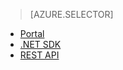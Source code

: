 > [AZURE.SELECTOR]
- [Portal](../articles/media-services/media-services-portal-get-started.md)
- [.NET SDK](../articles/media-services/media-services-dotnet-get-started.md)
- [REST API](../articles/media-services/media-services-rest-get-started.md)

<!---HONumber=July15_HO2-->